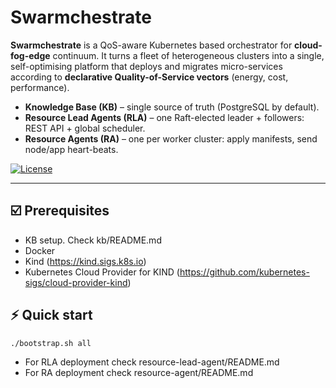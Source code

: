 # Swarmchestrate

**Swarmchestrate** is a QoS-aware Kubernetes based orchestrator for **cloud-fog-edge** continuum. It turns a fleet of heterogeneous clusters into a single, self-optimising platform that deploys and migrates micro-services according to **declarative Quality-of-Service vectors** (energy, cost, performance).

* **Knowledge Base (KB)** – single source of truth (PostgreSQL by default).  
* **Resource Lead Agents (RLA)** – one Raft-elected leader + followers: REST API + global scheduler.  
* **Resource Agents (RA)** – one per worker cluster: apply manifests, send node/app heart-beats.  

[![License](https://img.shields.io/badge/License-Apache_2.0-blue.svg)](LICENSE)

---

## ☑️ Prerequisites

- KB setup. Check kb/README.md
- Docker
- Kind (https://kind.sigs.k8s.io)
- Kubernetes Cloud Provider for KIND (https://github.com/kubernetes-sigs/cloud-provider-kind)

## ⚡ Quick start

```
./bootstrap.sh all
```

- For RLA deployment check resource-lead-agent/README.md
- For RA deployment check resource-agent/README.md
